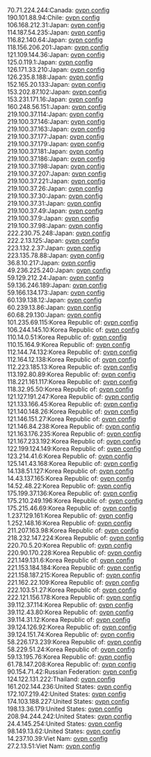 70.71.224.244:Canada: [ovpn config](vpn/70_71_224_244.ovpn)  
190.101.88.94:Chile: [ovpn config](vpn/190_101_88_94.ovpn)  
106.168.212.31:Japan: [ovpn config](vpn/106_168_212_31.ovpn)  
114.187.54.235:Japan: [ovpn config](vpn/114_187_54_235.ovpn)  
116.82.140.64:Japan: [ovpn config](vpn/116_82_140_64.ovpn)  
118.156.206.201:Japan: [ovpn config](vpn/118_156_206_201.ovpn)  
121.109.144.36:Japan: [ovpn config](vpn/121_109_144_36.ovpn)  
125.0.119.1:Japan: [ovpn config](vpn/125_0_119_1.ovpn)  
126.171.33.210:Japan: [ovpn config](vpn/126_171_33_210.ovpn)  
126.235.8.188:Japan: [ovpn config](vpn/126_235_8_188.ovpn)  
152.165.20.133:Japan: [ovpn config](vpn/152_165_20_133.ovpn)  
153.202.87.102:Japan: [ovpn config](vpn/153_202_87_102.ovpn)  
153.231.171.16:Japan: [ovpn config](vpn/153_231_171_16.ovpn)  
160.248.56.151:Japan: [ovpn config](vpn/160_248_56_151.ovpn)  
219.100.37.114:Japan: [ovpn config](vpn/219_100_37_114.ovpn)  
219.100.37.146:Japan: [ovpn config](vpn/219_100_37_146.ovpn)  
219.100.37.163:Japan: [ovpn config](vpn/219_100_37_163.ovpn)  
219.100.37.177:Japan: [ovpn config](vpn/219_100_37_177.ovpn)  
219.100.37.179:Japan: [ovpn config](vpn/219_100_37_179.ovpn)  
219.100.37.181:Japan: [ovpn config](vpn/219_100_37_181.ovpn)  
219.100.37.186:Japan: [ovpn config](vpn/219_100_37_186.ovpn)  
219.100.37.198:Japan: [ovpn config](vpn/219_100_37_198.ovpn)  
219.100.37.207:Japan: [ovpn config](vpn/219_100_37_207.ovpn)  
219.100.37.221:Japan: [ovpn config](vpn/219_100_37_221.ovpn)  
219.100.37.26:Japan: [ovpn config](vpn/219_100_37_26.ovpn)  
219.100.37.30:Japan: [ovpn config](vpn/219_100_37_30.ovpn)  
219.100.37.31:Japan: [ovpn config](vpn/219_100_37_31.ovpn)  
219.100.37.49:Japan: [ovpn config](vpn/219_100_37_49.ovpn)  
219.100.37.9:Japan: [ovpn config](vpn/219_100_37_9.ovpn)  
219.100.37.98:Japan: [ovpn config](vpn/219_100_37_98.ovpn)  
222.230.75.248:Japan: [ovpn config](vpn/222_230_75_248.ovpn)  
222.2.13.125:Japan: [ovpn config](vpn/222_2_13_125.ovpn)  
223.132.2.37:Japan: [ovpn config](vpn/223_132_2_37.ovpn)  
223.135.78.88:Japan: [ovpn config](vpn/223_135_78_88.ovpn)  
36.8.10.217:Japan: [ovpn config](vpn/36_8_10_217.ovpn)  
49.236.225.240:Japan: [ovpn config](vpn/49_236_225_240.ovpn)  
59.129.212.24:Japan: [ovpn config](vpn/59_129_212_24.ovpn)  
59.136.246.189:Japan: [ovpn config](vpn/59_136_246_189.ovpn)  
59.166.134.173:Japan: [ovpn config](vpn/59_166_134_173.ovpn)  
60.139.138.12:Japan: [ovpn config](vpn/60_139_138_12.ovpn)  
60.239.13.86:Japan: [ovpn config](vpn/60_239_13_86.ovpn)  
60.68.29.130:Japan: [ovpn config](vpn/60_68_29_130.ovpn)  
101.235.69.115:Korea Republic of: [ovpn config](vpn/101_235_69_115.ovpn)  
106.244.145.10:Korea Republic of: [ovpn config](vpn/106_244_145_10.ovpn)  
110.14.0.51:Korea Republic of: [ovpn config](vpn/110_14_0_51.ovpn)  
110.15.164.9:Korea Republic of: [ovpn config](vpn/110_15_164_9.ovpn)  
112.144.74.132:Korea Republic of: [ovpn config](vpn/112_144_74_132.ovpn)  
112.164.12.138:Korea Republic of: [ovpn config](vpn/112_164_12_138.ovpn)  
112.223.185.13:Korea Republic of: [ovpn config](vpn/112_223_185_13.ovpn)  
113.192.80.89:Korea Republic of: [ovpn config](vpn/113_192_80_89.ovpn)  
118.221.161.117:Korea Republic of: [ovpn config](vpn/118_221_161_117.ovpn)  
118.32.95.50:Korea Republic of: [ovpn config](vpn/118_32_95_50.ovpn)  
121.127.191.247:Korea Republic of: [ovpn config](vpn/121_127_191_247.ovpn)  
121.133.166.45:Korea Republic of: [ovpn config](vpn/121_133_166_45.ovpn)  
121.140.148.26:Korea Republic of: [ovpn config](vpn/121_140_148_26.ovpn)  
121.146.151.27:Korea Republic of: [ovpn config](vpn/121_146_151_27.ovpn)  
121.146.84.238:Korea Republic of: [ovpn config](vpn/121_146_84_238.ovpn)  
121.163.176.235:Korea Republic of: [ovpn config](vpn/121_163_176_235.ovpn)  
121.167.233.192:Korea Republic of: [ovpn config](vpn/121_167_233_192.ovpn)  
122.199.124.149:Korea Republic of: [ovpn config](vpn/122_199_124_149.ovpn)  
123.214.41.6:Korea Republic of: [ovpn config](vpn/123_214_41_6.ovpn)  
125.141.43.168:Korea Republic of: [ovpn config](vpn/125_141_43_168.ovpn)  
14.138.51.127:Korea Republic of: [ovpn config](vpn/14_138_51_127.ovpn)  
14.43.137.165:Korea Republic of: [ovpn config](vpn/14_43_137_165.ovpn)  
14.52.48.22:Korea Republic of: [ovpn config](vpn/14_52_48_22.ovpn)  
175.199.37.136:Korea Republic of: [ovpn config](vpn/175_199_37_136.ovpn)  
175.210.249.196:Korea Republic of: [ovpn config](vpn/175_210_249_196.ovpn)  
175.215.46.69:Korea Republic of: [ovpn config](vpn/175_215_46_69.ovpn)  
1.237.129.161:Korea Republic of: [ovpn config](vpn/1_237_129_161.ovpn)  
1.252.148.16:Korea Republic of: [ovpn config](vpn/1_252_148_16.ovpn)  
211.207.163.98:Korea Republic of: [ovpn config](vpn/211_207_163_98.ovpn)  
218.232.147.224:Korea Republic of: [ovpn config](vpn/218_232_147_224.ovpn)  
220.70.5.20:Korea Republic of: [ovpn config](vpn/220_70_5_20.ovpn)  
220.90.170.228:Korea Republic of: [ovpn config](vpn/220_90_170_228.ovpn)  
221.149.131.6:Korea Republic of: [ovpn config](vpn/221_149_131_6.ovpn)  
221.153.184.184:Korea Republic of: [ovpn config](vpn/221_153_184_184.ovpn)  
221.158.187.215:Korea Republic of: [ovpn config](vpn/221_158_187_215.ovpn)  
221.162.22.109:Korea Republic of: [ovpn config](vpn/221_162_22_109.ovpn)  
222.103.51.27:Korea Republic of: [ovpn config](vpn/222_103_51_27.ovpn)  
222.121.156.178:Korea Republic of: [ovpn config](vpn/222_121_156_178.ovpn)  
39.112.37.114:Korea Republic of: [ovpn config](vpn/39_112_37_114.ovpn)  
39.112.43.80:Korea Republic of: [ovpn config](vpn/39_112_43_80.ovpn)  
39.114.31.12:Korea Republic of: [ovpn config](vpn/39_114_31_12.ovpn)  
39.124.126.92:Korea Republic of: [ovpn config](vpn/39_124_126_92.ovpn)  
39.124.151.74:Korea Republic of: [ovpn config](vpn/39_124_151_74.ovpn)  
58.226.173.239:Korea Republic of: [ovpn config](vpn/58_226_173_239.ovpn)  
58.229.51.24:Korea Republic of: [ovpn config](vpn/58_229_51_24.ovpn)  
59.13.195.76:Korea Republic of: [ovpn config](vpn/59_13_195_76.ovpn)  
61.78.147.208:Korea Republic of: [ovpn config](vpn/61_78_147_208.ovpn)  
90.154.71.42:Russian Federation: [ovpn config](vpn/90_154_71_42.ovpn)  
124.122.131.222:Thailand: [ovpn config](vpn/124_122_131_222.ovpn)  
161.202.144.236:United States: [ovpn config](vpn/161_202_144_236.ovpn)  
172.107.219.42:United States: [ovpn config](vpn/172_107_219_42.ovpn)  
174.103.188.227:United States: [ovpn config](vpn/174_103_188_227.ovpn)  
198.13.36.179:United States: [ovpn config](vpn/198_13_36_179.ovpn)  
208.94.244.242:United States: [ovpn config](vpn/208_94_244_242.ovpn)  
24.4.145.254:United States: [ovpn config](vpn/24_4_145_254.ovpn)  
98.149.13.62:United States: [ovpn config](vpn/98_149_13_62.ovpn)  
14.237.10.39:Viet Nam: [ovpn config](vpn/14_237_10_39.ovpn)  
27.2.13.51:Viet Nam: [ovpn config](vpn/27_2_13_51.ovpn)  
